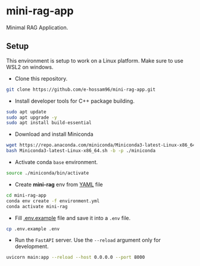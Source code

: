 # mini-rag-app

Minimal RAG Application.

## Setup

This environment is setup to work on a Linux platform. Make sure to use WSL2 on windows.

- Clone this repository.

```bash
git clone https://github.com/e-hossam96/mini-rag-app.git
```

- Install developer tools for C++ package building.

```bash
sudo apt update
sudo apt upgrade -y
sudo apt install build-essential
```

- Download and install Miniconda

```bash
wget https://repo.anaconda.com/miniconda/Miniconda3-latest-Linux-x86_64.sh
bash Miniconda3-latest-Linux-x86_64.sh -b -p ./miniconda
```

- Activate conda `base` environment.

```bash
source ./miniconda/bin/activate
```

- Create **mini-rag** env from [YAML](./environment.yml) file

```bash
cd mini-rag-app
conda env create -f environment.yml
conda activate mini-rag
```

- Fill [.env.example](./.env.example) file and save it into a `.env` file.

```bash
cp .env.example .env
```

- Run the `FastAPI` server. Use the `--reload` argument only for development.

```bash
uvicorn main:app --reload --host 0.0.0.0 --port 8000
```
